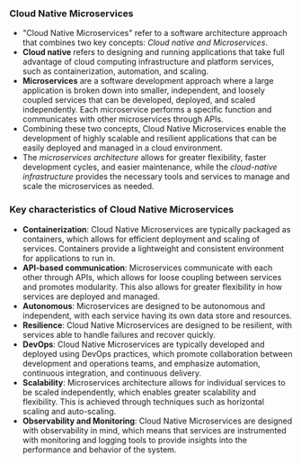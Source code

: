 ### Cloud Native Microservices

- "Cloud Native Microservices" refer to a software architecture approach that combines two key concepts: *Cloud native and Microservices*.
- **Cloud native** refers to designing and running applications that take full advantage of cloud computing infrastructure and platform services, such as containerization, automation, and scaling.
- **Microservices** are a software development approach where a large application is broken down into smaller, independent, and loosely coupled services that can be developed, deployed, and scaled independently. Each microservice performs a specific function and communicates with other microservices through APIs.
- Combining these two concepts, Cloud Native Microservices enable the development of highly scalable and resilient applications that can be easily deployed and managed in a cloud environment. 
- The *microservices architecture* allows for greater flexibility, faster development cycles, and easier maintenance, while the *cloud-native infrastructure* provides the necessary tools and services to manage and scale the microservices as needed.

### Key characteristics of Cloud Native Microservices

- **Containerization**: Cloud Native Microservices are typically packaged as containers, which allows for efficient deployment and scaling of services. Containers provide a lightweight and consistent environment for applications to run in.
- **API-based communication**: Microservices communicate with each other through APIs, which allows for loose coupling between services and promotes modularity. This also allows for greater flexibility in how services are deployed and managed.
- **Autonomous**: Microservices are designed to be autonomous and independent, with each service having its own data store and resources.
- **Resilience**: Cloud Native Microservices are designed to be resilient, with services able to handle failures and recover quickly.
- **DevOps**: Cloud Native Microservices are typically developed and deployed using DevOps practices, which promote collaboration between development and operations teams, and emphasize automation, continuous integration, and continuous delivery.
- **Scalability**: Microservices architecture allows for individual services to be scaled independently, which enables greater scalability and flexibility. This is achieved through techniques such as horizontal scaling and auto-scaling.
- **Observability  and Monitoring**: Cloud Native Microservices are designed with observability in mind, which means that services are instrumented with monitoring and logging tools to provide insights into the performance and behavior of the system.


